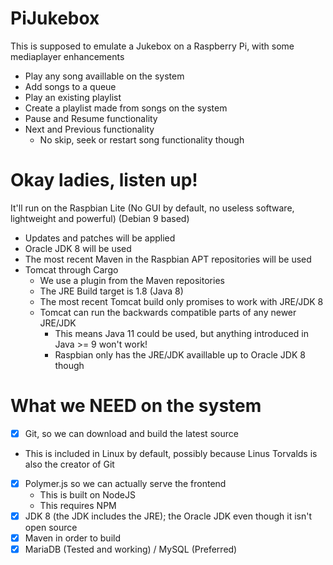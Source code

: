 # PiJukebox
This is supposed to emulate a Jukebox on a Raspberry Pi, with some mediaplayer enhancements
  - Play any song availlable on the system
  - Add songs to a queue
  - Play an existing playlist
  - Create a playlist made from songs on the system
  - Pause and Resume functionality
  - Next and Previous functionality
    - No skip, seek or restart song functionality though

# Okay ladies, listen up!
It'll run on the Raspbian Lite (No GUI by default, no useless software, lightweight and powerful) (Debian 9 based)
  - Updates and patches will be applied
  - Oracle JDK 8 will be used
  - The most recent Maven in the Raspbian APT repositories will be used
  - Tomcat through Cargo
    - We use a plugin from the Maven repositories
    - The JRE Build target is 1.8 (Java 8)
    - The most recent Tomcat build only promises to work with JRE/JDK 8
    - Tomcat can run the backwards compatible parts of any newer JRE/JDK
      - This means Java 11 could be used, but anything introduced in Java >= 9 won't work!
      - Raspbian only has the JRE/JDK availlable up to Oracle JDK 8 though

# What we NEED on the system
  - [x] Git, so we can download and build the latest source
   - This is included in Linux by default, possibly because Linus Torvalds is also the creator of Git
  - [x] Polymer.js so we can actually serve the frontend
    - This is built on NodeJS
    - This requires NPM
  - [x] JDK 8 (the JDK includes the JRE); the Oracle JDK even though it isn't open source
  - [x] Maven in order to build
  - [x] MariaDB (Tested and working) / MySQL (Preferred)
